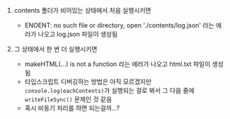 1. contents 폴더가 비어있는 상태에서 처음 실행시키면
   - ENOENT: no such file or directory, open './contents/log.json' 라는 에러가 나오고 log.json 파일이 생성됨

2. 그 상태에서 한 번 더 실행시키면
   - makeHTML(...) is not a function 라는 에러가 나오고 html.txt 파일이 생성됨
   - 타입스크립트 디버깅하는 방법은 아직 모르겠지만 `console.log(eachContents)`가 실행되는 걸로 봐서 그 다음 줄에 `writeFileSync()` 문제인 것 같음
   - 혹시 비동기 처리를 하면 되는걸까...?
